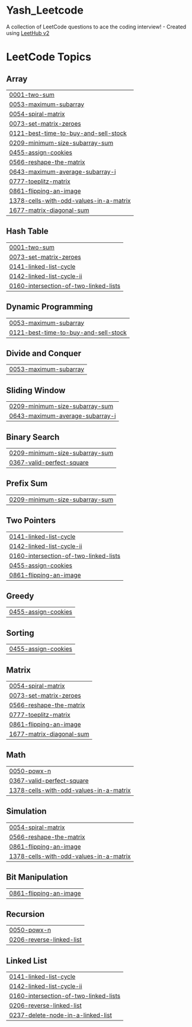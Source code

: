 # Yash_Leetcode
A collection of LeetCode questions to ace the coding interview! - Created using [LeetHub v2](https://github.com/arunbhardwaj/LeetHub-2.0)

<!---LeetCode Topics Start-->
# LeetCode Topics
## Array
|  |
| ------- |
| [0001-two-sum](https://github.com/Yaswanth1003/Yash_Leetcode/tree/master/0001-two-sum) |
| [0053-maximum-subarray](https://github.com/Yaswanth1003/Yash_Leetcode/tree/master/0053-maximum-subarray) |
| [0054-spiral-matrix](https://github.com/Yaswanth1003/Yash_Leetcode/tree/master/0054-spiral-matrix) |
| [0073-set-matrix-zeroes](https://github.com/Yaswanth1003/Yash_Leetcode/tree/master/0073-set-matrix-zeroes) |
| [0121-best-time-to-buy-and-sell-stock](https://github.com/Yaswanth1003/Yash_Leetcode/tree/master/0121-best-time-to-buy-and-sell-stock) |
| [0209-minimum-size-subarray-sum](https://github.com/Yaswanth1003/Yash_Leetcode/tree/master/0209-minimum-size-subarray-sum) |
| [0455-assign-cookies](https://github.com/Yaswanth1003/Yash_Leetcode/tree/master/0455-assign-cookies) |
| [0566-reshape-the-matrix](https://github.com/Yaswanth1003/Yash_Leetcode/tree/master/0566-reshape-the-matrix) |
| [0643-maximum-average-subarray-i](https://github.com/Yaswanth1003/Yash_Leetcode/tree/master/0643-maximum-average-subarray-i) |
| [0777-toeplitz-matrix](https://github.com/Yaswanth1003/Yash_Leetcode/tree/master/0777-toeplitz-matrix) |
| [0861-flipping-an-image](https://github.com/Yaswanth1003/Yash_Leetcode/tree/master/0861-flipping-an-image) |
| [1378-cells-with-odd-values-in-a-matrix](https://github.com/Yaswanth1003/Yash_Leetcode/tree/master/1378-cells-with-odd-values-in-a-matrix) |
| [1677-matrix-diagonal-sum](https://github.com/Yaswanth1003/Yash_Leetcode/tree/master/1677-matrix-diagonal-sum) |
## Hash Table
|  |
| ------- |
| [0001-two-sum](https://github.com/Yaswanth1003/Yash_Leetcode/tree/master/0001-two-sum) |
| [0073-set-matrix-zeroes](https://github.com/Yaswanth1003/Yash_Leetcode/tree/master/0073-set-matrix-zeroes) |
| [0141-linked-list-cycle](https://github.com/Yaswanth1003/Yash_Leetcode/tree/master/0141-linked-list-cycle) |
| [0142-linked-list-cycle-ii](https://github.com/Yaswanth1003/Yash_Leetcode/tree/master/0142-linked-list-cycle-ii) |
| [0160-intersection-of-two-linked-lists](https://github.com/Yaswanth1003/Yash_Leetcode/tree/master/0160-intersection-of-two-linked-lists) |
## Dynamic Programming
|  |
| ------- |
| [0053-maximum-subarray](https://github.com/Yaswanth1003/Yash_Leetcode/tree/master/0053-maximum-subarray) |
| [0121-best-time-to-buy-and-sell-stock](https://github.com/Yaswanth1003/Yash_Leetcode/tree/master/0121-best-time-to-buy-and-sell-stock) |
## Divide and Conquer
|  |
| ------- |
| [0053-maximum-subarray](https://github.com/Yaswanth1003/Yash_Leetcode/tree/master/0053-maximum-subarray) |
## Sliding Window
|  |
| ------- |
| [0209-minimum-size-subarray-sum](https://github.com/Yaswanth1003/Yash_Leetcode/tree/master/0209-minimum-size-subarray-sum) |
| [0643-maximum-average-subarray-i](https://github.com/Yaswanth1003/Yash_Leetcode/tree/master/0643-maximum-average-subarray-i) |
## Binary Search
|  |
| ------- |
| [0209-minimum-size-subarray-sum](https://github.com/Yaswanth1003/Yash_Leetcode/tree/master/0209-minimum-size-subarray-sum) |
| [0367-valid-perfect-square](https://github.com/Yaswanth1003/Yash_Leetcode/tree/master/0367-valid-perfect-square) |
## Prefix Sum
|  |
| ------- |
| [0209-minimum-size-subarray-sum](https://github.com/Yaswanth1003/Yash_Leetcode/tree/master/0209-minimum-size-subarray-sum) |
## Two Pointers
|  |
| ------- |
| [0141-linked-list-cycle](https://github.com/Yaswanth1003/Yash_Leetcode/tree/master/0141-linked-list-cycle) |
| [0142-linked-list-cycle-ii](https://github.com/Yaswanth1003/Yash_Leetcode/tree/master/0142-linked-list-cycle-ii) |
| [0160-intersection-of-two-linked-lists](https://github.com/Yaswanth1003/Yash_Leetcode/tree/master/0160-intersection-of-two-linked-lists) |
| [0455-assign-cookies](https://github.com/Yaswanth1003/Yash_Leetcode/tree/master/0455-assign-cookies) |
| [0861-flipping-an-image](https://github.com/Yaswanth1003/Yash_Leetcode/tree/master/0861-flipping-an-image) |
## Greedy
|  |
| ------- |
| [0455-assign-cookies](https://github.com/Yaswanth1003/Yash_Leetcode/tree/master/0455-assign-cookies) |
## Sorting
|  |
| ------- |
| [0455-assign-cookies](https://github.com/Yaswanth1003/Yash_Leetcode/tree/master/0455-assign-cookies) |
## Matrix
|  |
| ------- |
| [0054-spiral-matrix](https://github.com/Yaswanth1003/Yash_Leetcode/tree/master/0054-spiral-matrix) |
| [0073-set-matrix-zeroes](https://github.com/Yaswanth1003/Yash_Leetcode/tree/master/0073-set-matrix-zeroes) |
| [0566-reshape-the-matrix](https://github.com/Yaswanth1003/Yash_Leetcode/tree/master/0566-reshape-the-matrix) |
| [0777-toeplitz-matrix](https://github.com/Yaswanth1003/Yash_Leetcode/tree/master/0777-toeplitz-matrix) |
| [0861-flipping-an-image](https://github.com/Yaswanth1003/Yash_Leetcode/tree/master/0861-flipping-an-image) |
| [1677-matrix-diagonal-sum](https://github.com/Yaswanth1003/Yash_Leetcode/tree/master/1677-matrix-diagonal-sum) |
## Math
|  |
| ------- |
| [0050-powx-n](https://github.com/Yaswanth1003/Yash_Leetcode/tree/master/0050-powx-n) |
| [0367-valid-perfect-square](https://github.com/Yaswanth1003/Yash_Leetcode/tree/master/0367-valid-perfect-square) |
| [1378-cells-with-odd-values-in-a-matrix](https://github.com/Yaswanth1003/Yash_Leetcode/tree/master/1378-cells-with-odd-values-in-a-matrix) |
## Simulation
|  |
| ------- |
| [0054-spiral-matrix](https://github.com/Yaswanth1003/Yash_Leetcode/tree/master/0054-spiral-matrix) |
| [0566-reshape-the-matrix](https://github.com/Yaswanth1003/Yash_Leetcode/tree/master/0566-reshape-the-matrix) |
| [0861-flipping-an-image](https://github.com/Yaswanth1003/Yash_Leetcode/tree/master/0861-flipping-an-image) |
| [1378-cells-with-odd-values-in-a-matrix](https://github.com/Yaswanth1003/Yash_Leetcode/tree/master/1378-cells-with-odd-values-in-a-matrix) |
## Bit Manipulation
|  |
| ------- |
| [0861-flipping-an-image](https://github.com/Yaswanth1003/Yash_Leetcode/tree/master/0861-flipping-an-image) |
## Recursion
|  |
| ------- |
| [0050-powx-n](https://github.com/Yaswanth1003/Yash_Leetcode/tree/master/0050-powx-n) |
| [0206-reverse-linked-list](https://github.com/Yaswanth1003/Yash_Leetcode/tree/master/0206-reverse-linked-list) |
## Linked List
|  |
| ------- |
| [0141-linked-list-cycle](https://github.com/Yaswanth1003/Yash_Leetcode/tree/master/0141-linked-list-cycle) |
| [0142-linked-list-cycle-ii](https://github.com/Yaswanth1003/Yash_Leetcode/tree/master/0142-linked-list-cycle-ii) |
| [0160-intersection-of-two-linked-lists](https://github.com/Yaswanth1003/Yash_Leetcode/tree/master/0160-intersection-of-two-linked-lists) |
| [0206-reverse-linked-list](https://github.com/Yaswanth1003/Yash_Leetcode/tree/master/0206-reverse-linked-list) |
| [0237-delete-node-in-a-linked-list](https://github.com/Yaswanth1003/Yash_Leetcode/tree/master/0237-delete-node-in-a-linked-list) |
<!---LeetCode Topics End-->